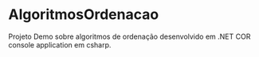 # AlgoritmosOrdenacao
Projeto Demo sobre algoritmos de ordenação desenvolvido em .NET COR console application em csharp.
